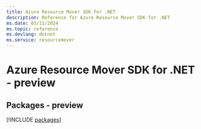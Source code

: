 ```yaml
---
title: Azure Resource Mover SDK for .NET
description: Reference for Azure Resource Mover SDK for .NET
ms.date: 03/11/2024
ms.topic: reference
ms.devlang: dotnet
ms.service: resourcemover
---
```

# Azure Resource Mover SDK for .NET - preview
## Packages - preview
[!INCLUDE [packages](resource-mover-index.md)]